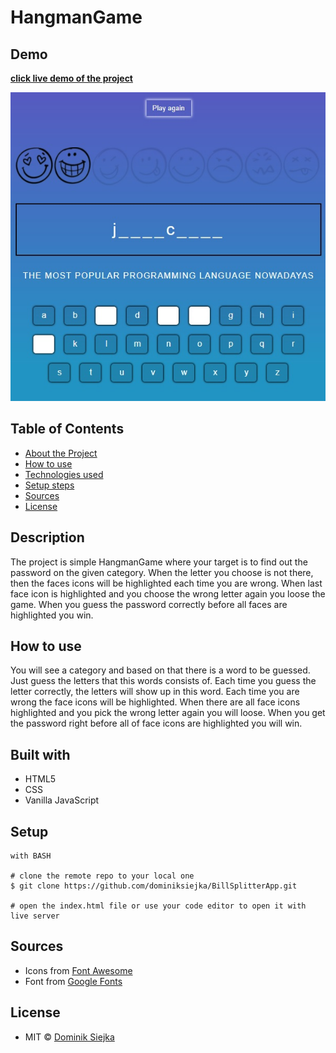 # HangmanGame

## Demo

[**click live demo of the project**](https://dominiksiejka.github.io/BillSplitterApp)

![HangmanGame preview](./assets/hangman.jpg)

## Table of Contents

- [About the Project](#description)
- [How to use](#how-to-use)
- [Technologies used](#built-with)
- [Setup steps](#setup)
- [Sources](#sources)
- [License](#license)

## Description

The project is simple HangmanGame where your target is to find out the password on the given category. When the letter you choose is not there, then the faces icons will be highlighted each time you are wrong. When last face icon is highlighted and you choose the wrong letter again you loose the game. When you guess the password correctly before all faces are highlighted you win.

## How to use

You will see a category and based on that there is a word to be guessed. Just guess the letters that this words consists of. Each time you guess the letter correctly, the letters will show up in this word. Each time you are wrong the face icons will be highlighted. When there are all face icons highlighted and you pick the wrong letter again you will loose. When you get the password right before all of face icons are highlighted you will win.

## Built with

- HTML5
- CSS
- Vanilla JavaScript

## Setup

```
with BASH

# clone the remote repo to your local one
$ git clone https://github.com/dominiksiejka/BillSplitterApp.git

# open the index.html file or use your code editor to open it with live server

```

## Sources

- Icons from [Font Awesome ](https://fontawesome.com)
- Font from [Google Fonts ](https://fonts.google.com/)

## License

- MIT © [Dominik Siejka ](https://github.com/dominiksiejka/BillSplitterApp)
